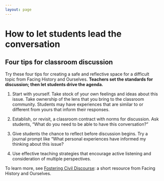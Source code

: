 ```yaml
---
layout: page
---
```


How to let students lead the conversation
=========================================
## Four tips for classroom discussion

Try these four tips for creating a safe and reflective space for a difficult topic from Facing History and Ourselves. **Teachers set the standards for discussion; then let students drive the agenda.**

1. Start with yourself. Take stock of your own feelings and ideas about this issue. Take ownership of the lens that you bring to the classroom community. Students may have experiences that are similar to or different from yours that inform their responses. 

2. Establish, or revisit, a classroom contract with norms for discussion. Ask students, “What do you need to be able to have this conversation?” 

3. Give students the chance to reflect before discussion begins. Try a journal prompt like “What personal experiences have informed my thinking about this issue? 

4. Use effective teaching strategies that encourage active listening and consideration of multiple perspectives. 

To learn more, see [Fostering Civil Discourse](http://info.facinghistory.org/civil_discourse):  a short resource from Facing 
History and Ourselves.
